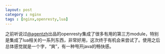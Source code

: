```yaml
---
layout: post
category : nginx
tags : [nginx,openresty,lua]
---
```

之前听说过[@agentzh](https://github.com/agentzh)出品的openresty集成了很多有用的第三方module，特别是集成了lua相关的一系列东西，非常好用，这次终于有机会来尝试了。使用之后总体感觉就是一个字，“爽”，有一种甩开java的畅快感。
